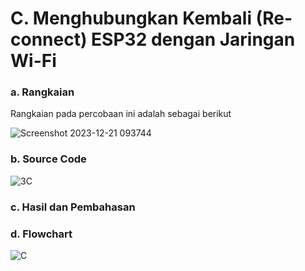 # C. Menghubungkan Kembali (Re-connect) ESP32 dengan Jaringan Wi-Fi

### a. Rangkaian
Rangkaian pada percobaan ini adalah sebagai berikut

![Screenshot 2023-12-21 093744](https://github.com/ahnafha/sistembedded/assets/154432108/d124de1f-360c-499c-b343-3f4f886b0c25)


### b. Source Code
![3C](https://github.com/ahnafha/sistembedded/assets/154432108/7659f14c-4713-427b-833d-aee255adf9cf)


### c. Hasil dan Pembahasan


### d. Flowchart

![C](https://github.com/ahnafha/sistembedded/assets/154432108/ca882d70-ec11-4345-8912-500f0d2c89b1)
